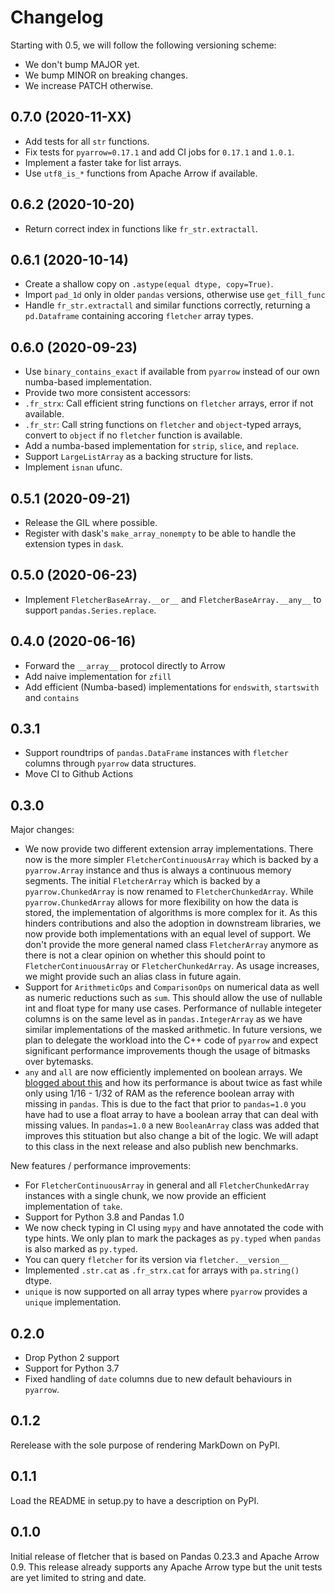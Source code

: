 Changelog
=========

Starting with 0.5, we will follow the following versioning scheme:

* We don't bump MAJOR yet.
* We bump MINOR on breaking changes.
* We increase PATCH otherwise.


0.7.0 (2020-11-XX)
------------------

* Add tests for all `str` functions.
* Fix tests for `pyarrow=0.17.1` and add CI jobs for `0.17.1` and `1.0.1`.
* Implement a faster take for list arrays.
* Use `utf8_is_*` functions from Apache Arrow if available.

0.6.2 (2020-10-20)
------------------

* Return correct index in functions like `fr_str.extractall`.

0.6.1 (2020-10-14)
------------------

* Create a shallow copy on `.astype(equal dtype, copy=True)`.
* Import `pad_1d` only in older `pandas` versions, otherwise use `get_fill_func`
* Handle `fr_str.extractall` and similar functions correctly, returning a `pd.Dataframe` containing accoring `fletcher` array types.

0.6.0 (2020-09-23)
------------------

* Use `binary_contains_exact` if available from `pyarrow` instead of our own numba-based implementation.
* Provide two more consistent accessors:
 * `.fr_strx`: Call efficient string functions on `fletcher` arrays, error if not available.
 * `.fr_str`: Call string functions on `fletcher` and `object`-typed arrays, convert to `object` if no `fletcher` function is available.
* Add a numba-based implementation for `strip`, `slice`, and `replace`.
* Support `LargeListArray` as a backing structure for lists.
* Implement `isnan` ufunc.

0.5.1 (2020-09-21)
------------------

* Release the GIL where possible.
* Register with dask's `make_array_nonempty` to be able to handle the extension types in `dask`.

0.5.0 (2020-06-23)
------------------

* Implement `FletcherBaseArray.__or__` and `FletcherBaseArray.__any__` to support `pandas.Series.replace`.

0.4.0 (2020-06-16)
------------------

* Forward the `__array__` protocol directly to Arrow
* Add naive implementation for `zfill`
* Add efficient (Numba-based) implementations for `endswith`, `startswith` and `contains`

0.3.1
-----

* Support roundtrips of `pandas.DataFrame` instances with `fletcher` columns through `pyarrow` data structures.
* Move CI to Github Actions

0.3.0
-----

Major changes:
 * We now provide two different extension array implementations.
   There now is the more simpler `FletcherContinuousArray` which is backed by a `pyarrow.Array` instance and thus is always a continuous memory segments.
   The initial `FletcherArray` which is backed by a `pyarrow.ChunkedArray` is now renamed to `FletcherChunkedArray`.
   While `pyarrow.ChunkedArray` allows for more flexibility on how the data is stored, the implementation of algorithms is more complex for it.
   As this hinders contributions and also the adoption in downstream libraries, we now provide both implementations with an equal level of support.
   We don't provide the more general named class `FletcherArray` anymore as there is not a clear opinion on whether this should point to `FletcherContinuousArray` or `FletcherChunkedArray`.
   As usage increases, we might provide such an alias class in future again.
 * Support for `ArithmeticOps` and `ComparisonOps` on numerical data as well as numeric reductions such as `sum`.
   This should allow the use of nullable int and float type for many use cases.
   Performance of nullable integeter columns is on the same level as in `pandas.IntegerArray` as we have similar implementations of the masked arithmetic.
   In future versions, we plan to delegate the workload into the C++ code of `pyarrow` and expect significant performance improvements though the usage of bitmasks over bytemasks.
 * `any` and `all` are now efficiently implemented on boolean arrays.
   We [blogged about this](https://uwekorn.com/2019/09/02/boolean-array-with-missings.html) and how its performance is about twice as fast while only using 1/16 - 1/32 of RAM as the reference boolean array with missing in `pandas`.
   This is due to the fact that prior to `pandas=1.0` you have had to use a float array to have a boolean array that can deal with missing values.
   In `pandas=1.0` a new `BooleanArray` class was added that improves this stituation but also change a bit of the logic.
   We will adapt to this class in the next release and also publish new benchmarks.

New features / performance improvements:
 * For `FletcherContinuousArray` in general and all `FletcherChunkedArray` instances with a single chunk, we now provide an efficient implementation of `take`.
 * Support for Python 3.8 and Pandas 1.0
 * We now check typing in CI using `mypy` and have annotated the code with type hints.
   We only plan to mark the packages as `py.typed` when `pandas` is also marked as `py.typed`.
 * You can query `fletcher` for its version via `fletcher.__version__`
 * Implemented `.str.cat` as `.fr_strx.cat` for arrays with `pa.string()` dtype.
 * `unique` is now supported on all array types where `pyarrow` provides a `unique` implementation.

0.2.0
-----

 * Drop Python 2 support
 * Support for Python 3.7
 * Fixed handling of `date` columns due to new default behaviours in `pyarrow`.

0.1.2
-----

Rerelease with the sole purpose of rendering MarkDown on PyPI.

0.1.1
-----

Load the README in setup.py to have a description on PyPI.

0.1.0
-----

Initial release of fletcher that is based on Pandas 0.23.3 and Apache Arrow 0.9.
This release already supports any Apache Arrow type but the unit tests are yet
limited to string and date.
